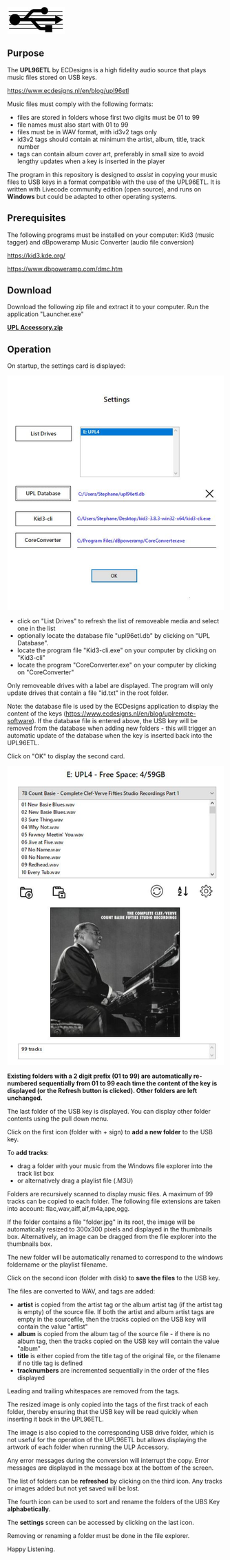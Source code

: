 ![Screenshot](Logo_small.jpg)

## Purpose

The **UPL96ETL** by ECDesigns is a high fidelity audio source that plays music files stored on USB keys.

https://www.ecdesigns.nl/en/blog/upl96etl

Music files must comply with the following formats:

- files are stored in folders whose first two digits must be 01 to 99
- file names must also start with 01 to 99
- files must be in WAV format, with id3v2 tags only
- id3v2 tags should contain at minimum the artist, album, title, track number
- tags can contain album cover art, preferably in small size to avoid lengthy updates when a key is inserted in the player

The program in this repository is designed to *assist* in copying your music files to USB keys in a format compatible with the use of the UPL96ETL. It is written with Livecode community edition (open source), and runs on **Windows** but could be adapted to other operating systems.

## Prerequisites

The following programs must be installed on your computer: Kid3 (music tagger) and dBpoweramp Music Converter (audio file conversion)

https://kid3.kde.org/
    
https://www.dbpoweramp.com/dmc.htm


## Download

Download the following zip file and extract it to your computer. Run the application "Launcher.exe"

**[UPL Accessory.zip](https://storage.cloud.google.com/cloudplayer/UPL_Accessory/UPL%20Accessory.zip)**

## Operation

On startup, the settings card is displayed:

![Screenshot](Card20.jpg)

- click on "List Drives" to refresh the list of removeable media and select one in the list
- optionally locate the database file "upl96etl.db" by clicking on "UPL Database". 
- locate the program file "Kid3-cli.exe" on your computer by clicking on "Kid3-cli"
- locate the program "CoreConverter.exe" on your computer by clicking on "CoreConverter"

Only removeable drives with a label are displayed. The program will only update drives that contain a file "id.txt" in the root folder.

Note: the database file is used by the ECDesigns application to display the content of the keys (https://www.ecdesigns.nl/en/blog/uplremote-software).
If the database file is entered above, the USB key will be removed from the database when adding new folders - this will trigger an automatic update of the database when the key is inserted back into the UPL96ETL.

Click on "OK" to display the second card.

![Screenshot](Card02.jpg)

**Existing folders with a 2 digit prefix (01 to 99) are automatically re-numbered sequentially from 01 to 99 each time the content of the key is displayed (or the Refresh button is clicked). Other folders are left unchanged.**

The last folder of the USB key is displayed. You can display other folder contents using the pull down menu.

Click on the first icon (folder with + sign) to **add a new folder** to the USB key.

To **add tracks**:

- drag a folder with your music from the Windows file explorer into the track list box
- or alternatively drag a playlist file (.M3U)

Folders are recursively scanned to display music files. A maximum of 99 tracks can be copied to each folder. The following file extensions are taken into account: flac,wav,aiff,aif,m4a,ape,ogg.

If the folder contains a file "folder.jpg" in its root, the image will be automatically resized to 300x300 pixels and displayed in the thumbnails box. Alternatively, an image can be dragged from the file explorer into the thumbnails box.

The new folder will be automatically renamed to correspond to the windows foldername or the playlist filename.

Click on the second icon (folder with disk) to **save the files** to the USB key. 

The files are converted to WAV, and tags are added:

- **artist** is copied from the artist tag or the album artist tag (if the artist tag is empty) of the source file. If both the artist and album artist tags are empty in the sourcefile, then the tracks copied on the USB key will contain the value "artist" 
- **album** is copied from the album tag of the source file - if there is no album tag, then the tracks copied on the USB key will contain the value "album" 
- **title** is either copied from the title tag of the original file, or the filename if no title tag is defined
- **tracknumbers** are incremented sequentially in the order of the files displayed

Leading and trailing whitespaces are removed from the tags.

The resized image is only copied into the tags of the first track of each folder, thereby ensuring that the USB key will be read quickly when inserting it back in the UPL96ETL.

The image is also copied to the corresponding USB drive folder, which is not useful for the operation of the UPL96ETL but allows displaying the artwork of each folder when running the ULP Accessory. 

Any error messages during the conversion will interrupt the copy. Error messages are displayed in the message box at the bottom of the screen.

The list of folders can be **refreshed** by clicking on the third icon. Any tracks or images added but not yet saved will be lost.

The fourth icon can be used to sort and rename the folders of the UBS Key **alphabetically**.

The **settings** screen can be accessed by clicking on the last icon.

Removing or renaming a folder must be done in the file explorer.

Happy Listening.

